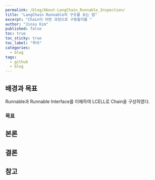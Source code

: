 ```yaml
---
permalink: /blog/About-LangChain_Runnable_Inspection/
title: "LangChain Runnable의 구조를 보는 법"
excerpt: "Chain이 어떤 과정으로 구동될지를 "
author: "Jinsu Kim"
published: false
toc: true
toc_sticky: true
toc_label: "목차"
categories:
  - blog
tags:
  - github
  - blog
---
```


## 배경과 목표

Runnable과 Runnable Interface를 이해하여 LCELL로 Chain을 구성하였다. 

### 목표

## 본론

## 결론

## 참고

